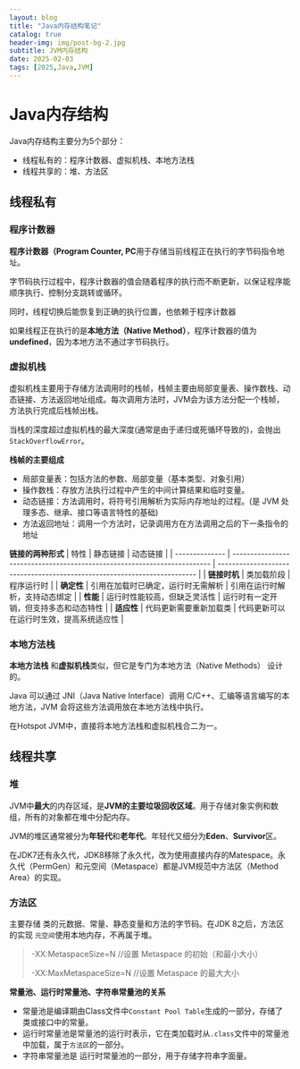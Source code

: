 ```yaml
---
layout: blog
title: "Java内存结构笔记"
catalog: true
header-img: img/post-bg-2.jpg
subtitle: JVM内存结构
date: 2025-02-03
tags: [2025,Java,JVM]
---
```


# Java内存结构
Java内存结构主要分为5个部分：
+ 线程私有的：程序计数器、虚拟机栈、本地方法栈
+ 线程共享的：堆、方法区

## 线程私有

### 程序计数器
**程序计数器（Program Counter, PC**用于存储当前线程正在执行的字节码指令地址。

字节码执行过程中，程序计数器的值会随着程序的执行而不断更新，以保证程序能顺序执行、控制分支跳转或循环。

同时，线程切换后能恢复到正确的执行位置，也依赖于程序计数器

如果线程正在执行的是**本地方法（Native Method）**，程序计数器的值为**undefined**，因为本地方法不通过字节码执行。

### 虚拟机栈
虚拟机栈主要用于存储方法调用时的栈帧，栈帧主要由局部变量表、操作数栈、动态链接、方法返回地址组成。每次调用方法时，JVM会为该方法分配一个栈帧，方法执行完成后栈帧出栈。

当栈的深度超过虚拟机栈的最大深度(通常是由于递归或死循环导致的)，会抛出`StackOverflowError`。

**栈帧的主要组成**
+ 局部变量表：包括方法的参数、局部变量（基本类型、对象引用）
+ 操作数栈：存放方法执行过程中产生的中间计算结果和临时变量。
+ 动态链接：方法调用时，将符号引用解析为实际内存地址的过程。(是 JVM 处理多态、继承、接口等语言特性的基础)
+ 方法返回地址：调用一个方法时，记录调用方在方法调用之后的下一条指令的地址

**链接的两种形式**
| 特性           | 静态链接                                                                 | 动态链接                                                                 |
| -------------- | ------------------------------------------------------------------------ | ------------------------------------------------------------------------ |
| **链接时机**   | 类加载阶段                                                               | 程序运行时                                                               |
| **确定性**     | 引用在加载时已确定，运行时无需解析                                       | 引用在运行时解析，支持动态绑定                                           |
| **性能**       | 运行时性能较高，但缺乏灵活性                                             | 运行时有一定开销，但支持多态和动态特性                                   |
| **适应性**     | 代码更新需要重新加载类                                                   | 代码更新可以在运行时生效，提高系统适应性                                 |


### 本地方法栈
**本地方法栈** 和**虚拟机栈**类似，但它是专门为本地方法（Native Methods） 设计的。

Java 可以通过 JNI（Java Native Interface）调用 C/C++、汇编等语言编写的本地方法，JVM 会将这些方法调用放在本地方法栈中执行。

在Hotspot JVM中，直接将本地方法栈和虚拟机栈合二为一。

## 线程共享

### 堆
JVM中**最大**的内存区域，是**JVM的主要垃圾回收区域**。用于存储对象实例和数组，所有的对象都在堆中分配内存。

JVM的堆区通常被分为**年轻代**和**老年代**。年轻代又细分为**Eden**、**Survivor**区。

在JDK7还有永久代，JDK8移除了永久代，改为使用直接内存的Matespace。永久代（PermGen）和元空间（Metaspace）都是JVM规范中方法区（Method Area）的实现。

### 方法区
主要存储 类的元数据、常量、静态变量和方法的字节码。在JDK 8之后，方法区的实现 `元空间`使用本地内存，不再属于堆。

> -XX:MetaspaceSize=N //设置 Metaspace 的初始（和最小大小）
>
> -XX:MaxMetaspaceSize=N //设置 Metaspace 的最大大小

**常量池、运行时常量池、字符串常量池的关系**

+ 常量池是编译期由Class文件中`Constant Pool Table`生成的一部分，存储了类或接口中的常量。
+ 运行时常量池是常量池的运行时表示，它在类加载时从`.class`文件中的常量池中加载，属于`方法区`的一部分。
+ 字符串常量池是 运行时常量池的一部分，用于存储字符串字面量。
